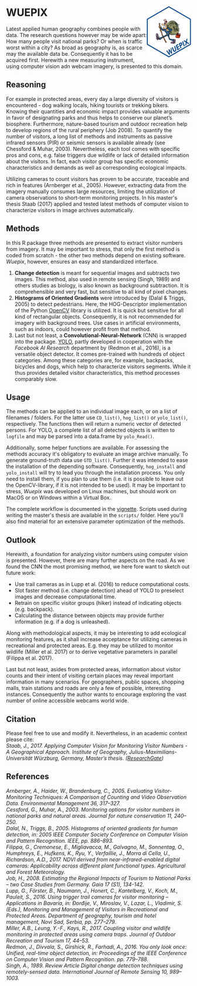 # WUEPIX <img src="man/hexlogo.png" align="right" width="120"/>
Latest applied human geography combines people with data. The research questions however may be wide apart: How many people visit national parks? Or when is traffic worst within a city? As broad as geography is, as scarce may the available data be. Consequently it has to be acquired first. Herewith a new measuring instrument, using computer vision adn webcam imagery, is presented to this domain.



## Reasoning
For example in protected areas, every day a large diversity of visitors is encountered - dog walking locals, hiking tourists or trekking bikers. Knowing their quantities and economic impact provides valuable arguments in favor of designating parks and thus helps to conserve our planet’s biosphere. Furthermore, nature-based tourism and outdoor recreation help to develop regions of the rural periphery (Job 2008). To quantify the number of visitors, a long list of methods and instruments as passive infrared sensors (PIR) or seismic sensors is available already (see Chessford & Muhar, 2003). Nevertheless, each tool comes with specific pros and cons, e.g. false triggers due wildlife or lack of detailed information about the visitors. In fact, each visitor group has specific economic characteristics and demands as well as corresponding ecological impacts.  

Utilizing cameras to count visitors has proven to be accurate, traceable and rich in features (Arnberger et al., 2005). However, extracting data from the imagery manually consumes large resources, limiting the utilization of camera observations to short-term monitoring projects. In his master's thesis Staab (2017) applied and tested latest methods of computer vision to characterize visitors in image archives automatically.



## Methods
In this R package three methods are presented to extract visitor numbers from imagery. It may be important to stress, that only the first method is coded from scratch - the other two methods depend on existing software. *Wuepix*, however, ensures an easy and standardized interface.  

1) **Change detection** is meant for sequential images and subtracts two images. This method, also used in remote sensing (Singh, 1989) and others studies as biology, is also known as background subtraction. It is comprehensible and very fast, but sensitive to all kind of pixel changes.  
2) **Histograms of Oriented Gradients** were introduced by (Dalal & Triggs, 2005) to detect pedestrians. Here, the HOG-Descriptor implementation of the Python [OpenCV](https://opencv.org/) library is utilized. It is quick but sensitive for all kind of rectangular objects. Consequently, it is not recommended for imagery with background trees. Use cases in artificial environments, such as indoors, could however profit from that method.  
3) Last but not least, a **Convolutional-Neural-Network** (CNN) is wrapped into the package. [YOLO](https://pjreddie.com/darknet/yolo/), partly developed in cooperation with the *Facebook AI Research* department by (Redmon et al., 2016), is a versatile object detector. It comes pre-trained with hundreds of object categories. Among these categories are, for example, backpacks, bicycles and dogs, which help to characterize visitors segments. While it thus provides detailed visitor characteristics, this method processes comparably slow.



## Usage
The methods can be applied to an individual image each, or on a list of filenames / folders. For the latter use `CD_list()`, `hog_list()` or `yolo_list()`, respectively. The functions then will return a numeric vector of detected persons. For YOLO, a complete list of all detected objects is written to `logfile` and may be parsed into a data.frame by `yolo_Read()`.

Additionally, some helper functions are available. For assessing the methods accuracy it's obligatory to evaluate an image archive manually. To generate ground-truth data use `GTD_list()`. Further it was intended to ease the installation of the depending software. Consequently, `hog_install` and `yolo_install` will try to lead you through the installation process. You only need to install them, if you plan to  use them (i.e. it is possible to leave out the OpenCV-library, if it is not intended to be used). It may be important to stress, *Wuepix* was developed on Linux machines, but should work on MacOS or on Windows within a Virtual Box.

The complete workflow is documented in the [vignette](vignettes/my-vignette.Rmd). Scripts used during writing the master's thesis are available in the `scripts/` folder. Here you'll also find material for an extensive parameter optimization of the methods. 



## Outlook
Herewith, a foundation for analyzing visitor numbers using computer vision is presented. However, there are many further aspects on the road. As we found the CNN the most promising method, we here fore want to sketch out future work:

- Use trail cameras as in Lupp et al. (2016) to reduce computational costs.  
- Slot faster method (i.e. change detection) ahead of YOLO to preselect images and decrease computational time.  
- Retrain on specific visitor groups (hiker) instead of indicating objects (e.g. backpack).  
- Calculating the distance between objects may provide further information (e.g. if a dog is unleashed).  

Along with methodological aspects, it may be interesting to add ecological monitoring features, as it shall increase acceptance for utilizing cameras in recreational and protected areas. E.g. they may be utilized to monitor wildlife (Miller et al. 2017) or to derive vegetative parameters in parallel (Filippa et al. 2017). 

Last but not least, asides from protected areas, information about visitor counts and their intent of visiting certain places may reveal important information in many scenarios. For geographers, public spaces, shopping malls, train stations and roads are only a few of possible, interesting instances. Consequently the author wants to encourage exploring the vast number of online accessible webcams world wide.



## Citation
Please feel free to use and modify it. Nevertheless, in an academic context please cite:  
*Staab, J., 2017. Applying Computer Vision for Monitoring Visitor Numbers - A Geographical Approach. Institute of Geography, Julius-Maximilians-Universität Würzburg, Germany, Master’s thesis. ([ResearchGate](https://www.researchgate.net/publication/320948063_Applying_Computer_Vision_for_Monitoring_Visitor_Numbers_-_A_Geographical_Approach))*  



## References
*Arnberger, A., Haider, W., Brandenburg, C., 2005. Evaluating Visitor-Monitoring Techniques: A Comparison of Counting and Video Observation Data. Environmental Management 36, 317–327.*  
*Cessford, G., Muhar, A., 2003. Monitoring options for visitor numbers in national parks and natural areas. Journal for nature conservation 11, 240–250.*  
*Dalal, N., Triggs, B., 2005. Histograms of oriented gradients for human detection, in: 2005 IEEE Computer Society Conference on Computer Vision and Pattern Recognition. IEEE, pp. 886–893.*  
*Filippa, G., Cremonese, E., Migliavacca, M., Galvagno, M., Sonnentag, O., Humphreys, E., Hufkens, K., Ryu, Y., Verfaillie, J., Morra di Cella, U., Richardson, A.D., 2017. NDVI derived from near-infrared-enabled digital cameras: Applicability across different plant functional types. Agricultural and Forest Meteorology.*  
*Job, H., 2008. Estimating the Regional Impacts of Tourism to National Parks – two Case Studies from Germany. Gaia 17 (S1), 134-142.*  
*Lupp, G., Förster, B., Naumann, J., Honert, C., Kantelberg, V., Koch, M., Pauleit, S., 2016. Using trigger trail cameras for visitor monitoring – Applications in Bavaria, in: Đorđije, V., Miroslav, V., Lazar, L., Vladimir, S. (Eds.), Monitoring and Management of Visitors in Recreational and Protected Areas. Department of geography, tourism and hotel management, Novi Sad, Serbia, pp. 277–279.*  
*Miller, A.B., Leung, Y.-F., Kays, R., 2017. Coupling visitor and wildlife monitoring in protected areas using camera traps. Journal of Outdoor Recreation and Tourism 17, 44–53.*  
*Redmon, J., Divvala, S., Girshick, R., Farhadi, A., 2016. You only look once: Unified, real-time object detection, in: Proceedings of the IEEE Conference on Computer Vision and Pattern Recognition. pp. 779–788.*  
*Singh, A., 1989. Review Article Digital change detection techniques using remotely-sensed data. International Journal of Remote Sensing 10, 989–1003.*  
